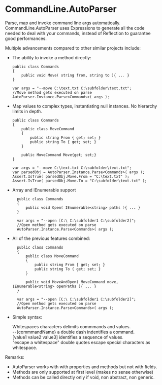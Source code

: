 # CommandLine.AutoParser

Parse, map and invoke command line args automatically.
CommandLine.AutoParser uses Expressions to generate all the code needed to deal with your commands, instead of Reflection to guarantee good performances.     

Multiple advancements compared to other similar projects include:

  - The ability to invoke a method directly:

        public class Commands
        {
            public void Move( string from, string to ){ ... }
        }

        var args = "--move C:\text.txt C:\subfolder\text.txt";   
        //Move method gets executed on parse
        AutoParser.Instance.Parse<Commands>( args );       

  - Map values to complex types, instantiating null instances.
    No hierarchy limits in depth.

        public class Commands
        {
            public class MoveCommand
            {
                public string From { get; set; }
                public string To { get; set; }
            }

            public MoveCommand Move{get; set;}
        }

        var args = "--move C:\text.txt C:\subfolder\text.txt";   
        var parsedObj = AutoParser.Instance.Parse<Commands>( args );       
        Assert.IsTrue( parsedObj.Move.From = "C:\text.txt" );
        Assert.IsTrue( parsedObj.Move.To = "C:\subfolder\text.txt" );
      
- Array and IEnumerable support

        public class Commands
        {
            public void Open( IEnumerable<string> paths ){ ... }
        }

        var args = "--open [C:\ C:\subfolder1 C:\subfolder2]";   
        //Open method gets executed on parse
        AutoParser.Instance.Parse<Commands>( args );      

- All of the previous features combined:

        public class Commands
        {
            public class MoveCommand
            {
                public string From { get; set; }
                public string To { get; set; }
            }

            public void MoveAndOpen( MoveCommand move, IEnumerable<string> openPaths ){ ... }
        }

        var args = "--open [C:\ C:\subfolder1 C:\subfolder2]";   
        //Open method gets executed on parse
        AutoParser.Instance.Parse<Commands>( args );      

- Simple syntax:

  Whitespaces characters delimits commmands and values.     
  --{commmandName} a double dash indentifies a command.      
  [value1 value2 value3] identifies a sequence of values.      
  "escape a whitespace" double quotes escape special characters as whitespace.   
  

Remarks:

- AutoParser works with with properties and methods but not with fields.
- Methods are only supported at first level (makes no sense otherwise)
-  Methods can be called directly only if void, non abstract, non generic.    
